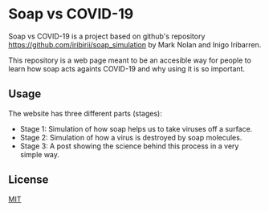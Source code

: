 # Soap vs COVID-19

Soap vs COVID-19 is a project based on github's repository https://github.com/iribirii/soap_simulation by Mark Nolan and Inigo Iribarren. 

This repository is a web page meant to be an accesible way for people to learn how soap acts againts COVID-19 and why using it is so important.

## Usage

The website has three different parts (stages):

- Stage 1: Simulation of how soap helps us to take viruses off a surface.
- Stage 2: Simulation of how a virus is destroyed by soap molecules.
- Stage 3: A post showing the science behind this process in a very simple way.

## License

[MIT](https://choosealicense.com/licenses/mit/)
